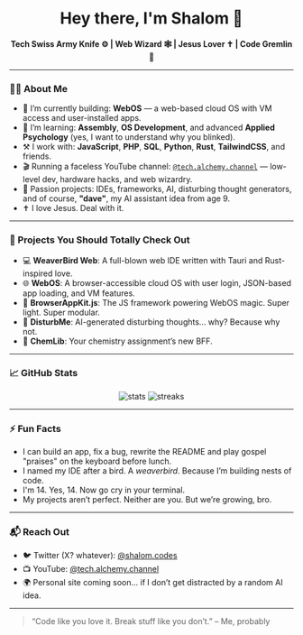<h1 align="center">Hey there, I'm Shalom 👋</h1>

<p align="center">
  <b>Tech Swiss Army Knife ⚙️ | Web Wizard 🕸️ | Jesus Lover ✝️ | Code Gremlin 👾</b>
</p>

---

### 👨‍💻 About Me

- 🔭 I’m currently building: **WebOS** — a web-based cloud OS with VM access and user-installed apps.
- 🧠 I’m learning: **Assembly**, **OS Development**, and advanced **Applied Psychology** (yes, I want to understand why you blinked).
- ⚒️ I work with: **JavaScript**, **PHP**, **SQL**, **Python**, **Rust**, **TailwindCSS**, and friends.
- 🎬 Running a faceless YouTube channel: [`@tech.alchemy.channel`](https://youtube.com/@tech.alchemy.channel) — low-level dev, hardware hacks, and web wizardry.
- 🧪 Passion projects: IDEs, frameworks, AI, disturbing thought generators, and of course, **"dave"**, my AI assistant idea from age 9.
- ✝️ I love Jesus. Deal with it.

---

### 🚀 Projects You Should Totally Check Out

- 💻 **WeaverBird Web**: A full-blown web IDE written with Tauri and Rust-inspired love.
- 🌐 **WebOS**: A browser-accessible cloud OS with user login, JSON-based app loading, and VM features.
- 🔮 **BrowserAppKit.js**: The JS framework powering WebOS magic. Super light. Super modular.
- 🧠 **DisturbMe**: AI-generated disturbing thoughts... why? Because why not.
- 🧰 **ChemLib**: Your chemistry assignment’s new BFF.

---

### 📈 GitHub Stats

<p align="center">
  <img src="https://github-readme-stats.vercel.app/api?username=YOUR_USERNAME&show_icons=true&theme=tokyonight" alt="stats" />
  <img src="https://github-readme-streak-stats.herokuapp.com?user=YOUR_USERNAME&theme=tokyonight&date_format=M%20j%5B%2C%20Y%5D" alt="streaks" />
</p>

---

### ⚡ Fun Facts

- I can build an app, fix a bug, rewrite the README and play gospel "praises" on the keyboard before lunch.
- I named my IDE after a bird. A *weaverbird*. Because I’m building nests of code.
- I'm 14. Yes, 14. Now go cry in your terminal.
- My projects aren’t perfect. Neither are you. But we’re growing, bro.

---

### 📬 Reach Out

- 🐦 Twitter (X? whatever): [@shalom.codes](https://twitter.com/shalom.codes)
- 📺 YouTube: [@tech.alchemy.channel](https://youtube.com/@tech.alchemy.channel)
- 🌍 Personal site coming soon... if I don’t get distracted by a random AI idea.

---

> “Code like you love it. Break stuff like you don’t.” – Me, probably

